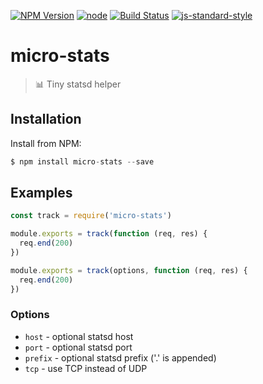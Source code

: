 [![NPM Version](https://img.shields.io/npm/v/micro-route.svg?style=flat-square)](https://www.npmjs.com/package/micro-stats)
[![node](https://img.shields.io/node/v/micro-stats.svg?style=flat-square)](https://www.npmjs.com/package/micro-stats)
[![Build Status](https://img.shields.io/travis/dotcypress/micro-stats.svg?branch=master&style=flat-square)](https://travis-ci.org/dotcypress/micro-stats)
[![js-standard-style](https://img.shields.io/badge/code%20style-standard-brightgreen.svg?style=flat-square)](http://standardjs.com/)

# micro-stats
>  📊 Tiny statsd helper

## Installation

Install from NPM:

```js
$ npm install micro-stats --save
```

## Examples

```js
const track = require('micro-stats')

module.exports = track(function (req, res) {
  req.end(200)
})

module.exports = track(options, function (req, res) {
  req.end(200)
})
```

### Options

* `host` - optional statsd host
* `port` - optional statsd port
* `prefix` - optional statsd prefix ('.' is appended)
* `tcp` - use TCP instead of UDP
